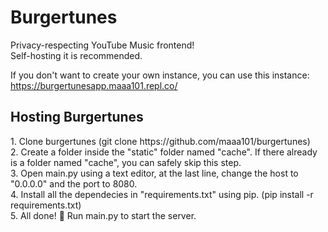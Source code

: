 <h1>Burgertunes</h1>
Privacy-respecting YouTube Music frontend! <br>
Self-hosting it is recommended.<br>

If you don't want to create your own instance, you can use this instance: <br>
https://burgertunesapp.maaa101.repl.co/<br>

<h2>Hosting Burgertunes</h2>
1. Clone burgertunes (git clone https://github.com/maaa101/burgertunes)<br>
2. Create a folder inside the "static" folder named "cache". If there already is a folder named "cache", you can safely skip this step.<br>
3. Open main.py using a text editor, at the last line, change the host to "0.0.0.0" and the port to 8080.<br>
4. Install all the dependecies in "requirements.txt" using pip. (pip install -r requirements.txt)<br>
5. All done! 🎉 Run main.py to start the server.<br>
